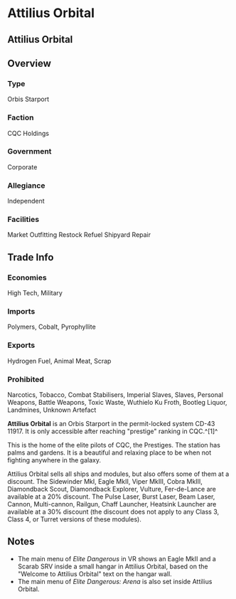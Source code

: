 # Attilius Orbital
## Attilius Orbital

		

## Overview

### Type

Orbis Starport

### Faction

CQC Holdings

### Government

Corporate

### Allegiance

Independent

### Facilities

Market
Outfitting
Restock
Refuel
Shipyard
Repair

## Trade Info

### Economies

High Tech, Military

### Imports

Polymers, Cobalt, Pyrophyllite

### Exports

Hydrogen Fuel, Animal Meat, Scrap

### Prohibited

Narcotics, Tobacco, Combat Stabilisers, Imperial Slaves, Slaves, Personal Weapons, Battle Weapons, Toxic Waste, Wuthielo Ku Froth, Bootleg Liquor, Landmines, Unknown Artefact

**Attilius Orbital** is an Orbis Starport in the permit-locked system CD-43 11917. It is only accessible after reaching "prestige" ranking in CQC.^[1]^

This is the home of the elite pilots of CQC, the Prestiges. The station has palms and gardens. It is a beautiful and relaxing place to be when not fighting anywhere in the galaxy.

Attilius Orbital sells all ships and modules, but also offers some of them at a discount. The Sidewinder MkI, Eagle MkII, Viper MkIII, Cobra MkIII, Diamondback Scout, Diamondback Explorer, Vulture, Fer-de-Lance are available at a 20% discount. The Pulse Laser, Burst Laser, Beam Laser, Cannon, Multi-cannon, Railgun, Chaff Launcher, Heatsink Launcher are available at a 30% discount (the discount does not apply to any Class 3, Class 4, or Turret versions of these modules).

## Notes

- The main menu of *Elite Dangerous* in VR shows an Eagle MkII and a Scarab SRV inside a small hangar in Attilius Orbital, based on the "Welcome to Attilius Orbital" text on the hangar wall.
- The main menu of *Elite Dangerous: Arena* is also set inside Attilius Orbital.